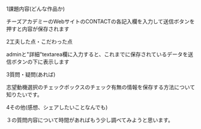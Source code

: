 1課題内容(どんな作品か)

チーズアカデミーのWebサイトのCONTACTの各記入欄を入力して送信ボタンを押すと内容が保存されます

2工夫した点・こだわった点 

adminと"詳細"textarea欄に入力すると、これまでに保存されているデータを送信ボタンの下に表示します

3質問・疑問(あれば) 

志望動機選択のチェックボックスのチェック有無の情報を保存する方法について知りたいです。

4その他(感想、シェアしたいことなんでも)

３の質問内容について時間があればもう少し調べてみようと思います。